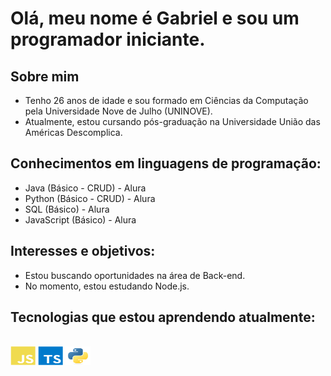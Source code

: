 # Olá, meu nome é Gabriel e sou um programador iniciante.

## Sobre mim
- Tenho 26 anos de idade e sou formado em Ciências da Computação pela Universidade Nove de Julho (UNINOVE).
- Atualmente, estou cursando pós-graduação na Universidade União das Américas Descomplica.

## Conhecimentos em linguagens de programação:
- Java (Básico - CRUD) - Alura
- Python (Básico - CRUD) - Alura
- SQL (Básico) - Alura
- JavaScript (Básico) - Alura

## Interesses e objetivos:
- Estou buscando oportunidades na área de Back-end.
- No momento, estou estudando Node.js.

## Tecnologias que estou aprendendo atualmente:
<div style="display: inline_block">
  <br>
  <img align="center" alt="JavaScript" height="30" width="40" src="https://raw.githubusercontent.com/devicons/devicon/master/icons/javascript/javascript-plain.svg">
  <img align="center" alt="TypeScript" height="30" width="40" src="https://raw.githubusercontent.com/devicons/devicon/master/icons/typescript/typescript-plain.svg">
  <img align="center" alt="Python" height="30" width="40" src="https://raw.githubusercontent.com/devicons/devicon/master/icons/python/python-original.svg">
</div>
